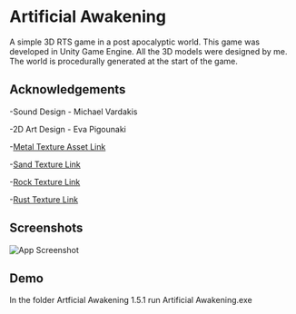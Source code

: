 
# Artificial Awakening

A simple 3D RTS game in a post apocalyptic world.
This game was developed in Unity Game Engine. All the 3D models were designed by me. The world is procedurally generated at the start of the game.


## Acknowledgements

 -Sound Design - Michael Vardakis

 -2D Art Design - Eva Pigounaki

 -[Metal Texture Asset Link](https://polyhaven.com/a/metal_plate)

 -[Sand Texture Link](https://polyhaven.com/a/coast_sand_05)

 -[Rock Texture Link](https://polyhaven.com/a/rock_01)
 
 -[Rust Texture Link](https://polyhaven.com/a/rust_coarse_015)




## Screenshots

![App Screenshot](https://via.placeholder.com/468x300?text=App+Screenshot+Here)


## Demo

In the folder Artficial Awakening 1.5.1 run Artificial Awakening.exe

